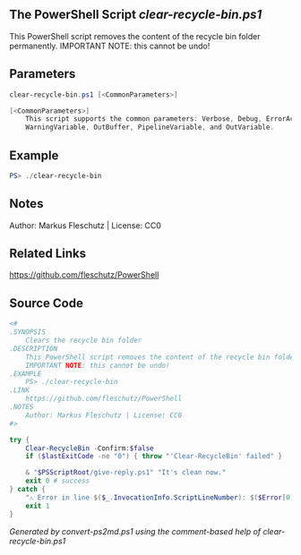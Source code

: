 ## The PowerShell Script *clear-recycle-bin.ps1*

This PowerShell script removes the content of the recycle bin folder permanently.
IMPORTANT NOTE: this cannot be undo!

## Parameters
```powershell
clear-recycle-bin.ps1 [<CommonParameters>]

[<CommonParameters>]
    This script supports the common parameters: Verbose, Debug, ErrorAction, ErrorVariable, WarningAction, 
    WarningVariable, OutBuffer, PipelineVariable, and OutVariable.
```

## Example
```powershell
PS> ./clear-recycle-bin

```

## Notes
Author: Markus Fleschutz | License: CC0

## Related Links
https://github.com/fleschutz/PowerShell

## Source Code
```powershell
<#
.SYNOPSIS
	Clears the recycle bin folder
.DESCRIPTION
	This PowerShell script removes the content of the recycle bin folder permanently.
	IMPORTANT NOTE: this cannot be undo!
.EXAMPLE
	PS> ./clear-recycle-bin
.LINK
	https://github.com/fleschutz/PowerShell
.NOTES
	Author: Markus Fleschutz | License: CC0
#>

try {
	Clear-RecycleBin -Confirm:$false
	if ($lastExitCode -ne "0") { throw "'Clear-RecycleBin' failed" }

	& "$PSScriptRoot/give-reply.ps1" "It's clean now."
	exit 0 # success
} catch {
	"⚠️ Error in line $($_.InvocationInfo.ScriptLineNumber): $($Error[0])"
	exit 1
}
```

*Generated by convert-ps2md.ps1 using the comment-based help of clear-recycle-bin.ps1*
